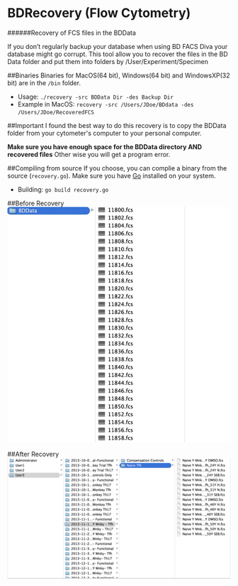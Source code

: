 # BDRecovery (Flow Cytometry)
######Recovery of FCS files in the BDData

If you don’t regularly backup your database
when using BD FACS Diva your database might go 
corrupt.  This tool allow you  to recover the files
in the BD Data folder and put them into folders by
/User/Experiment/Specimen 

##Binaries
Binaries for MacOS(64 bit), Windows(64 bit) and WindowsXP(32 bit) are in the ```/bin``` folder. 

+ Usage:  ```./recovery -src BDData Dir -des Backup Dir ``` 
+ Example in MacOS:  ```recovery -src /Users/JDoe/BDdata -des /Users/JDoe/RecoveredFCS```

##Important
I found the best way to do this recovery is to copy the BDData folder from your cytometer's computer to your personal computer.
 
**Make sure you have enough space for the BDData directory AND recovered files**  Other wise you will get a program error.  

##Compiling from source
If you choose, you can complie a binary from the source (```recovery.go```).   Make sure you have [Go](https://golang.org/) installed on your system.

+ Building:  ```go build recovery.go```



##Before Recovery 
![Before Recovery](./img/before.jpg)

##After Recovery
![After Recovery](./img/after.jpg)



